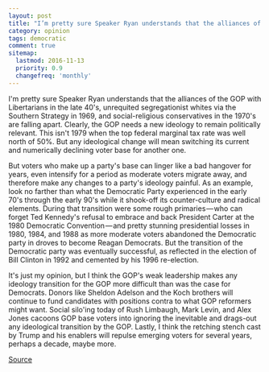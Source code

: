 ```yaml
---
layout: post
title: "I’m pretty sure Speaker Ryan understands that the alliances of the GOP with Libertarians"
category: opinion
tags: democratic
comment: true
sitemap:
  lastmod: 2016-11-13
  priority: 0.9
  changefreq: 'monthly'
---  
```


I'm pretty sure Speaker Ryan understands that the alliances of the GOP with Libertarians in the late 40's, unrequited segregationist whites via the Southern Strategy in 1969, and social-religious conservatives in the 1970's are falling apart. Clearly, the GOP needs a new ideology to remain politically relevant. This isn't 1979 when the top federal marginal tax rate was well north of 50%. But any ideological change will mean switching its current and numerically declining voter base for another one.

But voters who make up a party's base can linger like a bad hangover for years, even intensify for a period as moderate voters migrate away, and therefore make any changes to a party's ideology painful. As an example, look no farther than what the Democratic Party experienced in the early 70's through the early 90's while it shook-off its counter-culture and radical elements. During that transition were some rough primaries — who can forget Ted Kennedy's refusal to embrace and back President Carter at the 1980 Democratic Convention — and pretty stunning presidential losses in 1980, 1984, and 1988 as more moderate voters abandoned the Democratic party in droves to become Reagan Democrats. But the transition of the Democratic party was eventually successful, as reflected in the election of Bill Clinton in 1992 and cemented by his 1996 re-election.

It's just my opinion, but I think the GOP's weak leadership makes any ideology transition for the GOP more difficult than was the case for Democrats. Donors like Sheldon Adelson and the Koch brothers will continue to fund candidates with positions contra to what GOP reformers might want. Social silo'ing today of Rush Limbaugh, Mark Levin, and Alex Jones cacoons GOP base voters into ignoring the inevitable and drags-out any ideological transition by the GOP. Lastly, I think the retching stench cast by Trump and his enablers will repulse emerging voters for several years, perhaps a decade, maybe more.

[Source](https://medium.com/@jimhillhouse/im-pretty-sure-speaker-ryan-understands-that-the-alliances-of-the-gop-with-libertarians-in-the-c67c59e6e933 "Permalink to I’m pretty sure Speaker Ryan understands that the alliances of the GOP with Libertarians in the… – Medium")  
